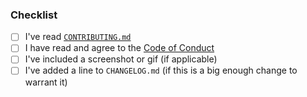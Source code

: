 ### Checklist
* [ ] I've read [`CONTRIBUTING.md`](../CONTRIBUTING.md)
* [ ] I have read and agree to the [Code of Conduct](../CODE_OF_CONDUCT.md)
* [ ] I've included a screenshot or gif (if applicable)
* [ ] I've added a line to `CHANGELOG.md` (if this is a big enough change to warrant it)

<!--
Add any improvements to the branch as new commits, to make it easier for reviewers to follow the progress. All commits will be squashed to a single commit once the PR is merged into `main`.
-->
